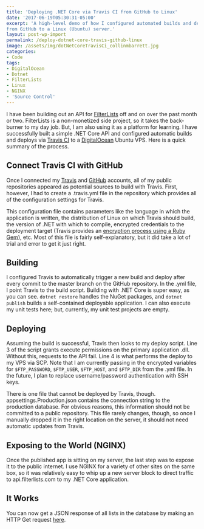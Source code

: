 ```yaml
---
title: 'Deploying .NET Core via Travis CI from GitHub to Linux'
date: '2017-06-19T05:30:31-05:00'
excerpt: 'A high-level demo of how I configured automated builds and deploys of a .NET Core application using Travis CI
from GitHub to a Linux (Ubuntu) server.'
layout: post-wp-import
permalink: /deploy-dotnet-core-travis-github-linux
image: /assets/img/dotNetCoreTravisCi_collinmbarrett.jpg
categories:
- Code
tags:
- DigitalOcean
- Dotnet
- FilterLists
- Linux
- NGINX
- 'Source Control'
---
```


I have been building out an API for [FilterLists](https://filterlists.com/) off and on over the past month or two.
FilterLists is a non-monetized side project, so it takes the back-burner to my day job. But, I am also using it as a
platform for learning. I have successfully built a simple .NET Core API and configured automatic builds and deploys via
[Travis CI](https://travis-ci.org/collinbarrett/FilterLists) to a [DigitalOcean](https://www.digitalocean.com) Ubuntu
VPS. Here is a quick summary of the process.

## Connect Travis CI with GitHub

Once I connected my [Travis](https://travis-ci.org/) and [GitHub](https://github.com/) accounts, all of my public
repositories appeared as potential sources to build with Travis. First, however, I had to create a .travis.yml file in
the repository which provides all of the configuration settings for Travis.

This configuration file contains parameters like the language in which the application is written, the distribution of
Linux on which Travis should build, the version of .NET with which to compile, encrypted credentials to the deployment
target (Travis provides an [encryption process using a Ruby Gem](https://docs.travis-ci.com/user/encryption-keys/)),
etc. Most of this file is fairly self-explanatory, but it did take a lot of trial and error to get it just right.

## Building

I configured Travis to automatically trigger a new build and deploy after every commit to the master branch on the
GitHub repository. In the .yml file, I point Travis to the build script. Building with .NET Core is super easy, as you
can see. `dotnet restore` handles the NuGet packages, and `dotnet publish` builds a self-contained deployable
application. I can also execute my unit tests here; but, currently, my unit test projects are empty.

## Deploying

Assuming the build is successful, Travis then looks to my deploy script. Line 3 of the script grants execute permissions
on the primary application .dll. Without this, requests to the API fail. Line 4 is what performs the deploy to my VPS
via SCP. Note that I am currently passing in the encrypted variables for `$FTP_PASSWORD`, `$FTP_USER`, `$FTP_HOST`, and
`$FTP_DIR` from the .yml file. In the future, I plan to replace username/password authentication with SSH keys.

There is one file that cannot be deployed by Travis, though. appsettings.Production.json contains the connection string
to the production database. For obvious reasons, this information should not be committed to a public repository. This
file rarely changes, though, so once I manually dropped it in the right location on the server, it should not need
automatic updates from Travis.

## Exposing to the World (NGINX)

Once the published app is sitting on my server, the last step was to expose it to the public internet. I use NGINX for a
variety of other sites on the same box, so it was relatively easy to whip up a new server block to direct traffic to
api.filterlists.com to my .NET Core application.

## It Works

You can now get a JSON response of all lists in the database by making an HTTP Get request
[here](https://filterlists.com/api/).